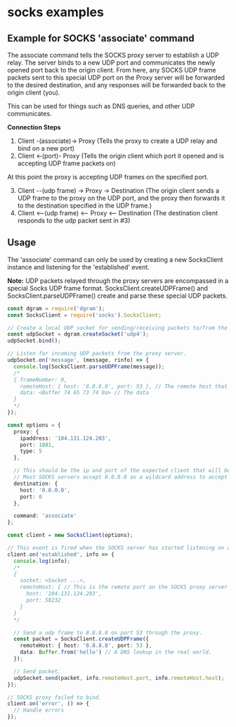 # socks examples

## Example for SOCKS 'associate' command

The associate command tells the SOCKS proxy server to establish a UDP relay. The server binds to a new UDP port and communicates the newly opened port back to the origin client. From here, any SOCKS UDP frame packets sent to this special UDP port on the Proxy server will be forwarded to the desired destination, and any responses will be forwarded back to the origin client (you).

This can be used for things such as DNS queries, and other UDP communicates.

**Connection Steps**

1. Client -(associate)-> Proxy (Tells the proxy to create a UDP relay and bind on a new port)
2. Client <-(port)- Proxy (Tells the origin client which port it opened and is accepting UDP frame packets on)

At this point the proxy is accepting UDP frames on the specified port.

3. Client --(udp frame) -> Proxy -> Destination (The origin client sends a UDP frame to the proxy on the UDP port, and the proxy then forwards it to the destination specified in the UDP frame.)
4. Client <--(udp frame) <-- Proxy <-- Destination (The destination client responds to the udp packet sent in #3)

## Usage

The 'associate' command can only be used by creating a new SocksClient instance and listening for the 'established' event.

**Note:** UDP packets relayed through the proxy servers are encompassed in a special Socks UDP frame format. SocksClient.createUDPFrame() and SocksClient.parseUDPFrame() create and parse these special UDP packets.

```typescript
const dgram = require('dgram');
const SocksClient = require('socks').SocksClient;

// Create a local UDP socket for sending/receiving packets to/from the proxy.
const udpSocket = dgram.createSocket('udp4');
udpSocket.bind();

// Listen for incoming UDP packets from the proxy server.
udpSocket.on('message', (message, rinfo) => {
  console.log(SocksClient.parseUDPFrame(message));
  /*
  { frameNumber: 0,
    remoteHost: { host: '8.8.8.8', port: 53 }, // The remote host that replied with a UDP packet
    data: <Buffer 74 65 73 74 0a> // The data
  }
  */
});

const options = {
  proxy: {
    ipaddress: '104.131.124.203',
    port: 1081,
    type: 5
  },

  // This should be the ip and port of the expected client that will be sending UDP frames to the newly opened UDP port on the server.
  // Most SOCKS servers accept 0.0.0.0 as a wildcard address to accept UDP frames from any source.
  destination: {
    host: '0.0.0.0',
    port: 0
  },

  command: 'associate'
};

const client = new SocksClient(options);

// This event is fired when the SOCKS server has started listening on a new UDP port for UDP relaying.
client.on('established', info => {
  console.log(info);
  /*
  {
    socket: <Socket ...>,
    remoteHost: { // This is the remote port on the SOCKS proxy server to send UDP frame packets to.
      host: '104.131.124.203',
      port: 58232
    }
  }
  */

  // Send a udp frame to 8.8.8.8 on port 53 through the proxy.
  const packet = SocksClient.createUDPFrame({
    remoteHost: { host: '8.8.8.8', port: 53 },
    data: Buffer.from('hello') // A DNS lookup in the real world.
  });

  // Send packet.
  udpSocket.send(packet, info.remoteHost.port, info.remoteHost.host);
});

// SOCKS proxy failed to bind.
client.on('error', () => {
  // Handle errors
});
```
